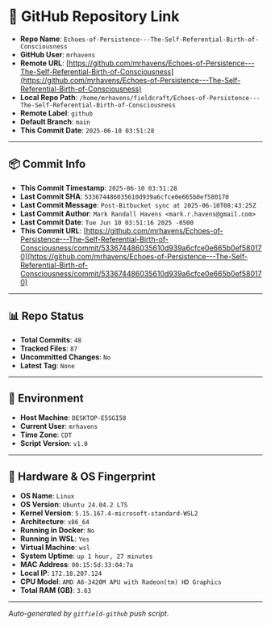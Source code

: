 # 🔗 GitHub Repository Link

- **Repo Name**: `Echoes-of-Persistence---The-Self-Referential-Birth-of-Consciousness`
- **GitHub User**: `mrhavens`
- **Remote URL**: [https://github.com/mrhavens/Echoes-of-Persistence---The-Self-Referential-Birth-of-Consciousness](https://github.com/mrhavens/Echoes-of-Persistence---The-Self-Referential-Birth-of-Consciousness)
- **Local Repo Path**: `/home/mrhavens/fieldcraft/Echoes-of-Persistence---The-Self-Referential-Birth-of-Consciousness`
- **Remote Label**: `github`
- **Default Branch**: `main`
- **This Commit Date**: `2025-06-10 03:51:28`

---

## 📦 Commit Info

- **This Commit Timestamp**: `2025-06-10 03:51:28`
- **Last Commit SHA**: `533674486035610d939a6cfce0e665b0ef580170`
- **Last Commit Message**: `Post-Bitbucket sync at 2025-06-10T08:43:25Z`
- **Last Commit Author**: `Mark Randall Havens <mark.r.havens@gmail.com>`
- **Last Commit Date**: `Tue Jun 10 03:51:16 2025 -0500`
- **This Commit URL**: [https://github.com/mrhavens/Echoes-of-Persistence---The-Self-Referential-Birth-of-Consciousness/commit/533674486035610d939a6cfce0e665b0ef580170](https://github.com/mrhavens/Echoes-of-Persistence---The-Self-Referential-Birth-of-Consciousness/commit/533674486035610d939a6cfce0e665b0ef580170)

---

## 📊 Repo Status

- **Total Commits**: `48`
- **Tracked Files**: `87`
- **Uncommitted Changes**: `No`
- **Latest Tag**: `None`

---

## 🧭 Environment

- **Host Machine**: `DESKTOP-E5SGI58`
- **Current User**: `mrhavens`
- **Time Zone**: `CDT`
- **Script Version**: `v1.0`

---

## 🧬 Hardware & OS Fingerprint

- **OS Name**: `Linux`
- **OS Version**: `Ubuntu 24.04.2 LTS`
- **Kernel Version**: `5.15.167.4-microsoft-standard-WSL2`
- **Architecture**: `x86_64`
- **Running in Docker**: `No`
- **Running in WSL**: `Yes`
- **Virtual Machine**: `wsl`
- **System Uptime**: `up 1 hour, 27 minutes`
- **MAC Address**: `00:15:5d:33:04:7a`
- **Local IP**: `172.18.207.124`
- **CPU Model**: `AMD A6-3420M APU with Radeon(tm) HD Graphics`
- **Total RAM (GB)**: `3.63`

---

_Auto-generated by `gitfield-github` push script._
